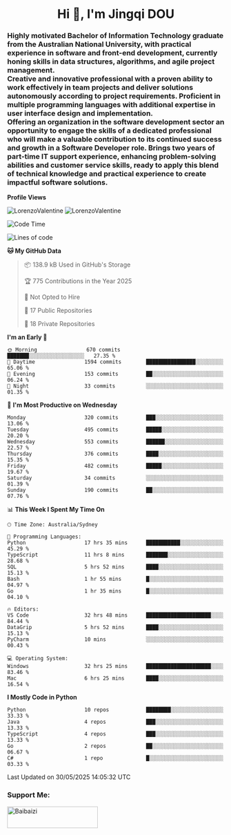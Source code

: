 <h1 align="center">Hi 👋, I'm Jingqi DOU</h1>
<h3 align="left">
Highly motivated Bachelor of Information Technology graduate from the Australian National University, with practical experience in software and front-end development, currently honing skills in data structures, algorithms, and agile project management. <br>
Creative and innovative professional with a proven ability to work effectively in team projects and deliver solutions autonomously according to project requirements. Proficient in multiple programming languages with additional expertise in user interface design and implementation. <br>
Offering an organization in the software development sector an opportunity to engage the skills of a dedicated professional who will make a valuable contribution to its continued success and growth in a Software Developer role. Brings two years of part-time IT support experience, enhancing problem-solving abilities and customer service skills, ready to apply this blend of technical knowledge and practical experience to create impactful software solutions.
</h3>

**Profile Views**<br>
<!-- <img src="https://count.getloli.com/get/@:name" alt="LorenzoValentine" theme="rule34" /> -->
<img src="https://count.getloli.com/@LorenzoValentine?name=LorenzoValentine&theme=asoul&padding=7&offset=0&align=center&scale=2&pixelated=1&darkmode=auto&prefix=020315" alt="LorenzoValentine" theme="rule34" />
<img src="https://count.getloli.com/@LorenzoValentine?name=LorenzoValentine&theme=food&padding=7&offset=0&align=center&scale=2&pixelated=1&darkmode=auto&prefix=020315" alt="LorenzoValentine" theme="rule34" />
 

<!--START_SECTION:waka-->
![Code Time](http://img.shields.io/badge/Code%20Time-2%2C005%20hrs%2053%20mins-blue)

![Lines of code](https://img.shields.io/badge/From%20Hello%20World%20I%27ve%20Written-441.0%20thousand%20lines%20of%20code-blue)

**🐱 My GitHub Data** 

> 📦 138.9 kB Used in GitHub's Storage 
 > 
> 🏆 775 Contributions in the Year 2025
 > 
> 🚫 Not Opted to Hire
 > 
> 📜 17 Public Repositories 
 > 
> 🔑 18 Private Repositories 
 > 
**I'm an Early 🐤** 

```text
🌞 Morning                670 commits         ███████░░░░░░░░░░░░░░░░░░   27.35 % 
🌆 Daytime                1594 commits        ████████████████░░░░░░░░░   65.06 % 
🌃 Evening                153 commits         ██░░░░░░░░░░░░░░░░░░░░░░░   06.24 % 
🌙 Night                  33 commits          ░░░░░░░░░░░░░░░░░░░░░░░░░   01.35 % 
```
📅 **I'm Most Productive on Wednesday** 

```text
Monday                   320 commits         ███░░░░░░░░░░░░░░░░░░░░░░   13.06 % 
Tuesday                  495 commits         █████░░░░░░░░░░░░░░░░░░░░   20.20 % 
Wednesday                553 commits         ██████░░░░░░░░░░░░░░░░░░░   22.57 % 
Thursday                 376 commits         ████░░░░░░░░░░░░░░░░░░░░░   15.35 % 
Friday                   482 commits         █████░░░░░░░░░░░░░░░░░░░░   19.67 % 
Saturday                 34 commits          ░░░░░░░░░░░░░░░░░░░░░░░░░   01.39 % 
Sunday                   190 commits         ██░░░░░░░░░░░░░░░░░░░░░░░   07.76 % 
```


📊 **This Week I Spent My Time On** 

```text
🕑︎ Time Zone: Australia/Sydney

💬 Programming Languages: 
Python                   17 hrs 35 mins      ███████████░░░░░░░░░░░░░░   45.29 % 
TypeScript               11 hrs 8 mins       ███████░░░░░░░░░░░░░░░░░░   28.68 % 
SQL                      5 hrs 52 mins       ████░░░░░░░░░░░░░░░░░░░░░   15.13 % 
Bash                     1 hr 55 mins        █░░░░░░░░░░░░░░░░░░░░░░░░   04.97 % 
Go                       1 hr 35 mins        █░░░░░░░░░░░░░░░░░░░░░░░░   04.10 % 

🔥 Editors: 
VS Code                  32 hrs 48 mins      █████████████████████░░░░   84.44 % 
DataGrip                 5 hrs 52 mins       ████░░░░░░░░░░░░░░░░░░░░░   15.13 % 
PyCharm                  10 mins             ░░░░░░░░░░░░░░░░░░░░░░░░░   00.43 % 

💻 Operating System: 
Windows                  32 hrs 25 mins      █████████████████████░░░░   83.46 % 
Mac                      6 hrs 25 mins       ████░░░░░░░░░░░░░░░░░░░░░   16.54 % 
```

**I Mostly Code in Python** 

```text
Python                   10 repos            ████████░░░░░░░░░░░░░░░░░   33.33 % 
Java                     4 repos             ███░░░░░░░░░░░░░░░░░░░░░░   13.33 % 
TypeScript               4 repos             ███░░░░░░░░░░░░░░░░░░░░░░   13.33 % 
Go                       2 repos             ██░░░░░░░░░░░░░░░░░░░░░░░   06.67 % 
C#                       1 repo              █░░░░░░░░░░░░░░░░░░░░░░░░   03.33 % 
```




 Last Updated on 30/05/2025 14:05:32 UTC
<!--END_SECTION:waka-->

<!-- [![willianrod's wakatime stats](https://github-readme-stats.vercel.app/api/wakatime?username=lorenzoval2050)](https://github.com/anuraghazra/github-readme-stats) -->


<h3 align="left">Support Me:</h3>
<p><a href="https://www.buymeacoffee.com/Baibaizi"> <img align="left" src="https://cdn.buymeacoffee.com/buttons/v2/default-yellow.png" height="50" width="210" alt="Baibaizi" /></a></p><br><br>
